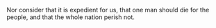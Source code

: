 Nor consider that it is expedient for us, that one man should die for the people, and that the whole nation perish not.

